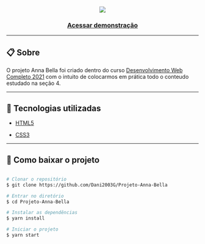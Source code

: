 <h1 align="center">
    <img src="gif/projeto_anna_bella.gif">
</h1>

<h3 align="center">
    <a href="https://portfoliodanielalmeida.000webhostapp.com/projetos/projeto_anna_bella/" target="_blank">Acessar demonstração</a>
</h3>

---

## 📋 Sobre
O projeto Anna Bella foi criado dentro do curso [Desenvolvimento Web Completo 2021](https://www.udemy.com/course/web-completo/) com o intuito de colocarmos em prática todo o conteudo estudado na seção 4.

---

## 🚀 Tecnologias utilizadas

- [HTML5](https://www.w3schools.com/html/default.asp)

- [CSS3](https://www.w3schools.com/css/default.asp)

---

## 📁 Como baixar o projeto

```bash

# Clonar o repositório
$ git clone https://github.com/Dani2003G/Projeto-Anna-Bella

# Entrar no diretório
$ cd Projeto-Anna-Bella

# Instalar as dependências
$ yarn install

# Iniciar o projeto
$ yarn start

```